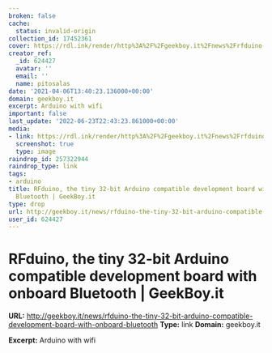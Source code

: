 ```yaml
---
broken: false
cache:
  status: invalid-origin
collection_id: 17452361
cover: https://rdl.ink/render/http%3A%2F%2Fgeekboy.it%2Fnews%2Frfduino-the-tiny-32-bit-arduino-compatible-development-board-with-onboard-bluetooth
creator_ref:
  _id: 624427
  avatar: ''
  email: ''
  name: pitosalas
date: '2021-04-06T13:40:23.136000+00:00'
domain: geekboy.it
excerpt: Arduino with wifi
important: false
last_update: '2022-06-23T22:43:23.861000+00:00'
media:
- link: https://rdl.ink/render/http%3A%2F%2Fgeekboy.it%2Fnews%2Frfduino-the-tiny-32-bit-arduino-compatible-development-board-with-onboard-bluetooth
  screenshot: true
  type: image
raindrop_id: 257322944
raindrop_type: link
tags:
- arduino
title: RFduino, the tiny 32-bit Arduino compatible development board with onboard
  Bluetooth | GeekBoy.it
type: drop
url: http://geekboy.it/news/rfduino-the-tiny-32-bit-arduino-compatible-development-board-with-onboard-bluetooth
user_id: 624427
---
```


# RFduino, the tiny 32-bit Arduino compatible development board with onboard Bluetooth | GeekBoy.it

**URL:** http://geekboy.it/news/rfduino-the-tiny-32-bit-arduino-compatible-development-board-with-onboard-bluetooth
**Type:** link
**Domain:** geekboy.it

**Excerpt:** Arduino with wifi
